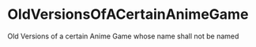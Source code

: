 # OldVersionsOfACertainAnimeGame
Old Versions of a certain Anime Game whose name shall not be named
